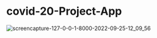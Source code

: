 # covid-20-Project-App
![screencapture-127-0-0-1-8000-2022-09-25-12_09_56](https://user-images.githubusercontent.com/102898369/192131616-a175f8f2-ace8-44b5-b23a-3848b4b086d8.png)
